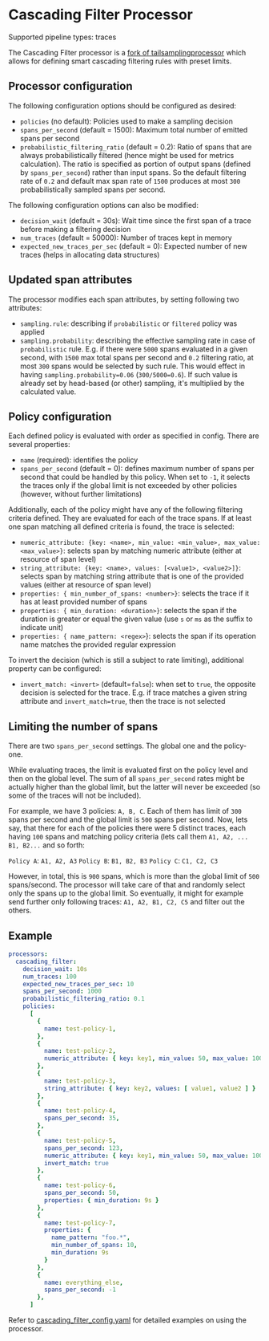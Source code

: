 # Cascading Filter Processor

Supported pipeline types: traces

The Cascading Filter processor is a [fork of tailsamplingprocessor](../tailsamplingprocessor) which
allows for defining smart cascading filtering rules with preset limits.

## Processor configuration

The following configuration options should be configured as desired:
- `policies` (no default): Policies used to make a sampling decision
- `spans_per_second` (default = 1500): Maximum total number of emitted spans per second
- `probabilistic_filtering_ratio` (default = 0.2): Ratio of spans that are always probabilistically filtered 
(hence might be used for metrics calculation). The ratio is specified as portion of output spans (defined by
`spans_per_second`) rather than input spans. So the default filtering rate of `0.2` and default max span rate of
`1500` produces at most `300` probabilistically sampled spans per second.

The following configuration options can also be modified:
- `decision_wait` (default = 30s): Wait time since the first span of a trace before making a filtering decision
- `num_traces` (default = 50000): Number of traces kept in memory
- `expected_new_traces_per_sec` (default = 0): Expected number of new traces (helps in allocating data structures)

## Updated span attributes

The processor modifies each span attributes, by setting following two attributes:
- `sampling.rule`: describing if `probabilistic` or `filtered` policy was applied
- `sampling.probability`: describing the effective sampling rate in case of `probabilistic` rule. E.g. if there were `5000`
spans evaluated in a given second, with `1500` max total spans per second and `0.2` filtering ratio, at most `300` spans
would be selected by such rule. This would effect in having `sampling.probability=0.06` (`300/5000=0.6`). If such value is already
set by head-based (or other) sampling, it's multiplied by the calculated value.

## Policy configuration

Each defined policy is evaluated with order as specified in config. There are several properties:
- `name` (required): identifies the policy
- `spans_per_second` (default = 0): defines maximum number of spans per second that could be handled by this policy. When set to `-1`,
it selects the traces only if the global limit is not exceeded by other policies (however, without further limitations)

Additionally, each of the policy might have any of the following filtering criteria defined. They are evaluated for 
each of the trace spans. If at least one span matching all defined criteria is found, the trace is selected:
- `numeric_attribute: {key: <name>, min_value: <min_value>, max_value: <max_value>}`: selects span by matching numeric
attribute (either at resource of span level)
- `string_attribute: {key: <name>, values: [<value1>, <value2>]}`: selects span by matching string attribute that is one
of the provided values (either at resource of span level)
- `properties: { min_number_of_spans: <number>}`: selects the trace if it has at least provided number of spans
- `properties: { min_duration: <duration>}`: selects the span if the duration is greater or equal the given value 
(use `s` or `ms` as the suffix to indicate unit)
- `properties: { name_pattern: <regex>`}: selects the span if its operation name matches the provided regular expression

To invert the decision (which is still a subject to rate limiting), additional property can be configured:
- `invert_match: <invert>` (default=`false`): when set to `true`, the opposite decision is selected for the trace. E.g.
if trace matches a given string attribute and `invert_match=true`, then the trace is not selected

## Limiting the number of spans 

There are two `spans_per_second` settings. The global one and the policy-one.

While evaluating traces, the limit is evaluated first on the policy level and then on the global level. The sum
of all `spans_per_second` rates might be actually higher than the global limit, but the latter will never be
exceeded (so some of the traces will not be included).

For example, we have 3 policies: `A, B, C`. Each of them has limit of `300` spans per second and the global limit 
is `500` spans per second. Now, lets say, that there for each of the policies there were 5 distinct traces, each
having `100` spans and matching policy criteria (lets call them `A1, A2, ... B1, B2...` and so forth:

`Policy A`: `A1, A2, A3`
`Policy B`: `B1, B2, B3`
`Policy C`: `C1, C2, C3`

However, in total, this is `900` spans, which is more than the global limit of `500` spans/second. The processor
will take care of that and randomly select only the spans up to the global limit. So eventually, it might
for example send further only following traces: `A1, A2, B1, C2, C5` and filter out the others.

## Example

```yaml
processors:
  cascading_filter:
    decision_wait: 10s
    num_traces: 100
    expected_new_traces_per_sec: 10
    spans_per_second: 1000
    probabilistic_filtering_ratio: 0.1
    policies:
      [
        {
          name: test-policy-1,
        },
        {
          name: test-policy-2,
          numeric_attribute: { key: key1, min_value: 50, max_value: 100 }
        },
        {
          name: test-policy-3,
          string_attribute: { key: key2, values: [ value1, value2 ] }
        },
        {
          name: test-policy-4,
          spans_per_second: 35,
        },
        {
          name: test-policy-5,
          spans_per_second: 123,
          numeric_attribute: { key: key1, min_value: 50, max_value: 100 },
          invert_match: true
        },
        {
          name: test-policy-6,
          spans_per_second: 50,
          properties: { min_duration: 9s }
        },
        {
          name: test-policy-7,
          properties: {
            name_pattern: "foo.*",
            min_number_of_spans: 10,
            min_duration: 9s
          }
        },
        {
          name: everything_else,
          spans_per_second: -1
        },
      ]
```

Refer to [cascading_filter_config.yaml](./testdata/cascading_filter_config.yaml) for detailed
examples on using the processor.

